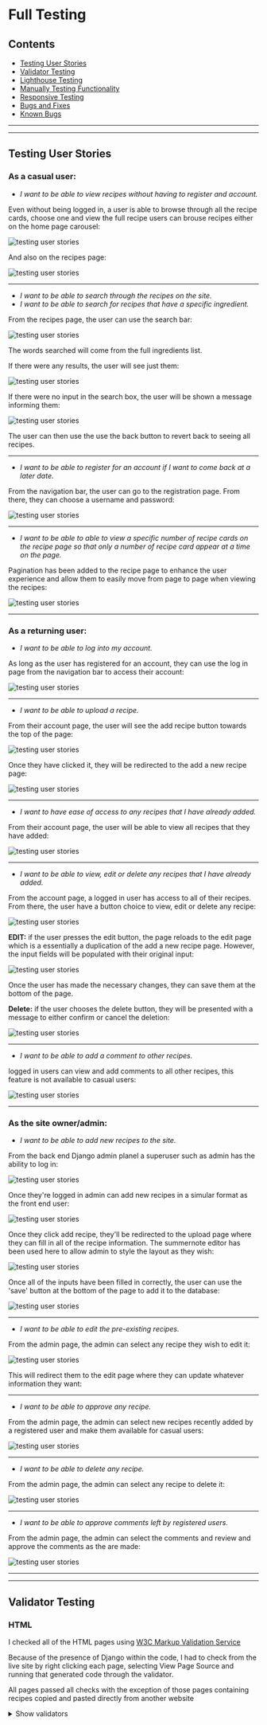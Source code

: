 # Full Testing
## Contents
+ [Testing User Stories](#testing-user-stories)
+ [Validator Testing](#validator-testing)
+ [Lighthouse Testing](#lighthouse-testing)
+ [Manually Testing Functionality](#manually-testing-functionality)
+ [Responsive Testing](#responsive-testing)
+ [Bugs and Fixes](#bugs-and-fixes)
+ [Known Bugs](#known-bugs)
---
---
## Testing User Stories
### As a casual user: 
+ *I want to be able to view recipes without having to register and account.*

Even without being logged in, a user is able to browse through all the recipe cards, choose one and view the full recipe
users can brouse recipes either on the home page carousel:

![testing user stories](https://github.com/moirahartigan/lets-cook-it/blob/main/static/readme/testing-user-stories/carousel.png)

And also on the recipes page: 

![testing user stories](https://github.com/moirahartigan/lets-cook-it/blob/main/static/readme/testing-user-stories/casual-user-recipe-page.png)

---

+ *I want to be able to search through the recipes on the site.*
+ *I want to be able to search for recipes that have a specific ingredient.*

From the recipes page, the user can use the search bar:

![testing user stories](https://github.com/moirahartigan/lets-cook-it/blob/main/static/readme/testing-user-stories/search.png)

The words searched will come from the full ingredients list. 

If there were any results, the user will see just them:

![testing user stories](https://github.com/moirahartigan/lets-cook-it/blob/main/static/readme/testing-user-stories/search-results.png)

If there were no input in the search box, the user will be shown a message informing them:

![testing user stories](https://github.com/moirahartigan/lets-cook-it/blob/main/static/readme/testing-user-stories/search-no-input.png)

The user can then use the use the back button to revert back to seeing all recipes. 

---

+ *I want to be able to register for an account if I want to come back at a later date.*

From the navigation bar, the user can go to the registration page. From there, they can choose a username and password:

![testing user stories](https://github.com/moirahartigan/lets-cook-it/blob/main/static/readme/testing-user-stories/register-pg.png)

---

+ *I want to be able to able to view a specific number of recipe cards on the recipe page so that only a number of recipe card appear at a time on the page.*

Pagination has been added to the recipe page to enhance the user experience and allow them to easily move from page to page when viewing the recipes:

![testing user stories](https://github.com/moirahartigan/lets-cook-it/blob/main/static/readme/testing-user-stories/page-pagination.png)

---

### As a returning user: 
+ *I want to be able to log into my account.*

As long as the user has registered for an account, they can use the log in page from the navigation bar to access their account:

![testing user stories](https://github.com/moirahartigan/lets-cook-it/blob/main/static/readme/testing-user-stories/login%20pg.png)

---

+ *I want to be able to upload a recipe.*

From their account page, the user will see the add recipe button towards the top of the page:

![testing user stories](https://github.com/moirahartigan/lets-cook-it/blob/main/static/readme/testing-user-stories/add-recipe-button.png)

Once they have clicked it, they will be redirected to the add a new recipe page:

![testing user stories](https://github.com/moirahartigan/lets-cook-it/blob/main/static/readme/testing-user-stories/add-recipe-form.png)

---

+ *I want to have ease of access to any recipes that I have already added.*

From their account page, the user will be able to view all recipes that they have added:

![testing user stories](https://github.com/moirahartigan/lets-cook-it/blob/main/static/readme/testing-user-stories/profile-page.png)

---

+ *I want to be able to view, edit or delete any recipes that I have already added.*

From the account page, a logged in user has access to all of their recipes. From there, the user have a button choice to view, edit or delete any recipe:

![testing user stories](https://github.com/moirahartigan/lets-cook-it/blob/main/static/readme/testing-user-stories/view-edit-delete-buttons.png)

**EDIT:**
if the user presses the edit button, the page reloads to the edit page which is a essentially a duplication of the add a new recipe page. However, the input fields will be populated with their original input:

![testing user stories](https://github.com/moirahartigan/lets-cook-it/blob/main/static/readme/testing-user-stories/edit-recipe-form.png)

Once the user has made the necessary changes, they can save them at the bottom of the page. 

**Delete:** if the user chooses the delete button, they will be presented with a message to either confirm or cancel the deletion: 

![testing user stories](https://github.com/moirahartigan/lets-cook-it/blob/main/static/readme/testing-user-stories/delete-confirm.png)

---

+ *I want to be able to add a comment to other recipes.*

logged in users can view and add comments to all other recipes, this feature is not available to casual users:

![testing user stories](https://github.com/moirahartigan/lets-cook-it/blob/main/static/readme/testing-user-stories/registered-user-comments.png)

---

### As the site owner/admin:
+ *I want to be able to add new recipes to the site.*

From the back end Django admin planel a superuser such as admin has the ability to log in:

![testing user stories](https://github.com/moirahartigan/lets-cook-it/blob/main/static/readme/testing-user-stories/admin%20login.png)

Once they're logged in admin can add new recipes in a simular format as the front end user:

![testing user stories](https://github.com/moirahartigan/lets-cook-it/blob/main/static/readme/testing-user-stories/admin-recipe-panel.png)

Once they click add recipe, they'll be redirected to the upload page where they can fill in all of the recipe information. The summernote editor has been used here to allow admin to style the layout as they wish:

![testing user stories](https://github.com/moirahartigan/lets-cook-it/blob/main/static/readme/testing-user-stories/admin-add-recipe.png)

Once all of the inputs have been filled in correctly, the user can use the 'save' button at the bottom of the page to add it to the database:

![testing user stories](https://github.com/moirahartigan/lets-cook-it/blob/main/static/readme/testing-user-stories/admin-save-button.png)

---

+ *I want to be able to edit the pre-existing recipes.*

From the admin page, the admin can select any recipe they wish to edit it:

![testing user stories](https://github.com/moirahartigan/lets-cook-it/blob/main/static/readme/testing-user-stories/admin-edit-recipe.png)

This will redirect them to the edit page where they can update whatever information they want:

---

+ *I want to be able to approve any recipe.*

From the admin page, the admin can select new recipes recently added by a registered user and make them available for casual users:

![testing user stories](https://github.com/moirahartigan/lets-cook-it/blob/main/static/readme/testing-user-stories/admin-approve-recipes.png)

---

+ *I want to be able to delete any recipe.*

From the admin page, the admin can select any recipe to delete it:

![testing user stories](https://github.com/moirahartigan/lets-cook-it/blob/main/static/readme/testing-user-stories/admin-delete.png)

---

+ *I want to be able to approve comments left by registered users.*

From the admin page, the admin can select the comments and review and approve the comments as the are made:

![testing user stories](https://github.com/moirahartigan/lets-cook-it/blob/main/static/readme/testing-user-stories/admin-approve-comments.png)

---
---

## Validator Testing
### **HTML**

 I checked all of the HTML pages using [W3C Markup Validation Service](https://validator.w3.org/)

 Because of the presence of Django within the code, I had to check from the live site by right clicking each page, selecting View Page Source and running that generated code through the validator.

 All pages passed all checks with the exception of those pages containing recipes copied and pasted directly from another website

<details>
<summary>Show validators</summary>
<details>
<summary>Home Page</summary>

![home page](https://github.com/moirahartigan/lets-cook-it/blob/main/static/readme/validation/Home-page-validation.png)
</details> 
<details>
<summary>Home Page</summary>

The errors shown relate to the summer note editor
![add recipe](https://github.com/moirahartigan/lets-cook-it/blob/main/static/readme/validation/add-recipe-page-validation.png)
</details> 
<details>
<summary>Add Recipe</summary>

Again here the errors shown relate to the sunner note editor
![add recipe](https://github.com/moirahartigan/lets-cook-it/blob/main/static/readme/validation/edit-recipe-page-validation.png)
</details> 
<details>
<summary>Edit Recipe</summary>

![add recipe](https://github.com/moirahartigan/lets-cook-it/blob/main/static/readme/validation/login-page-validation.png)
</details> 
<details>
<summary>login page</summary>

![add recipe](https://github.com/moirahartigan/lets-cook-it/blob/main/static/readme/validation/logout-page-validation.png)
</details> 
<details>
<summary>Logout page</summary>

![add recipe](https://github.com/moirahartigan/lets-cook-it/blob/main/static/readme/validation/recipes-page-validation.png)
</details> 
<details>
<summary>Recipe page</summary>

![add recipe](https://github.com/moirahartigan/lets-cook-it/blob/main/static/readme/validation/profile-page-validation.png)
</details> 
<details>
<summary>Profile page</summary>

Again here the errors shown relate to the sunner note editor
![add recipe](https://github.com/moirahartigan/lets-cook-it/blob/main/static/readme/validation/recipe-detail-page-validation.png)
</details> 
<details>
<summary>Recipe detail page</summary>

![add recipe](https://github.com/moirahartigan/lets-cook-it/blob/main/static/readme/validation/register-page-validation.png)
</details> 
<details>
<summary>Register Recipe</summary>


### **CSS**

I checked the CSS file using [W3C CSS Markup Validation Service](https://jigsaw.w3.org/css-validator/)

![css validator](https://github.com/moirahartigan/lets-cook-it/blob/main/static/readme/validation/css-validation.png)

### **JavaScript**

I checked the script.js file using [JSHint](https://jshint.com/)



### **Python**
I checked the app.py file using [PEP8 online](http://pep8online.com/)

The code passed all checks.

---
---
## Lighthouse Testing



![mobile lighthouse score](https://github.com/moirahartigan/lets-cook-it/blob/main/static/readme/validation/lighthouse-mobile.png)

![desktop lighthouse score](https://github.com/moirahartigan/lets-cook-it/blob/main/static/readme/validation/lighthouse-desktop.png)

---
---

## Manually Testing Functionality
### **base.html**

| Element               | Action        | Expected Result| Pass/Fail  |
|:-------------         |:------------- |:-----|:-----|
| **NavBar**            |               |      |
|Recipes Link           |Click|Redirect to all recipes  |Pass|
|Register Link          |Click|Redirect to register page|Pass|
|                       |     |(Not visible if user in session)  |Pass|
|Log In Link            |Click|Redirect to log in page  |Pass|
|                       |     |(Not visible if user in session)  |Pass|
|Log Out Link           |Click|Log user out of account  |Pass|
|                       |Click|Redirect to log in page  |Pass|
|                       |     |(Only visible if user in session)  |Pass|
|Profile Link           |Click|Redirect to account page|Pass|
|                       |     |(Only visible if user in session)  |Pass|
|Manage Collections Link|Click|Redirect to manage collections page|Pass|
|                       |     |(Only visible if admin in session) |Pass|
| **SideNav**           |       |    |
|Hamburger Icon         |Click|Open Sidenav             |Pass|
|Recipes Link           |Click|Redirect to all recipes  |Pass|
|Register Link          |Click|Redirect to register page|Pass|
|                       |     |(Not visible if user in session)  |Pass|
|Log In Link            |Click|Redirect to log in page  |Pass|
|                       |     |(Not visible if user in session)  |Pass|
|Log Out Link           |Click|Log user out of account  |Pass|
|                       |Click|Redirect to log in page  |Pass|
|                       |     |(Only visible if user in session)  |Pass|
|profile Link           |Click|Redirect to account page|Pass|
|                       |     |(Only visible if user in session)  |Pass|
| **Footer**            |     |     |
|Facebook Link          |Click|Open on external page    |Pass|
|Twitter Link           |Click|Open on external page    |Pass|
|Instagram Link         |Click|Open on external page    |Pass|
|Github Link            |Click|Open on external page    |Pass|

---

### **index.html**
| Element               | Action            | Expected Result           | Pass/Fail  |
|:-------------         |:-------------     |:-----                     |:-----|
| **Carousel**          |                   |                           |    |
|Carousel               |Horizontal scroll  |Scroll through recipes     |Pass|
|Register Link          |Click              |Redirect to register page  |Pass|
|Log In Link            |Click              |Redirect to log in page    |Pass|

---

### **Profile.html**

| Element                   | Action            | Expected Result                   | Pass/Fail  |
|:-------------             |:-------------     |:-----                             |:-----|
| **Add Recipe Btn**        |                   |                                   |    |
|Add Recipe Button          |Click              |Redirect to recipe add recipe page |Pass|
| **Recipe Card**           |                   |                                   |    |
|Recipe Card                |On page open       |Display recipe action buttons      |Pass|
|View recipe btn            |Click              |Redirect to full recipe            |Pass|
|Edit recipe btn            |Click              |Redirect to edit recipe page       |Pass|
|Delete recipe btn          |Click              |Open delete confirmation modal     |Pass|
|Delete msg - confirm btn   |Click              |Delete selected recipe             |Pass|
|                           |                   |'Recipe deleted' confirmation msg  |Pass|
|Delete msg - cancel btn    |Click              |Close message with no change made  |Pass|
| **Pagination**            |                   |                                   |    |
|<< btn                     |Click              |Reveal 'previous' recipes          |Pass|
|Pagination number          |Click              |Specific page number               |Pass|
|>> btn                     |Click              |Reveal 'next' recipes              |Pass|

---

### add_recipe.html

| Element                   | Action            | Expected Result                   | Pass/Fail  |
|:-------------             |:-------------     |:-----                             |:-----|
| **Form**                  |                   |                                   |    |
|Text input fields          |Type into          |Text appears,                      |Pass|
|Text input fields          |Leave blank        |Line highlights red                |Pass|
|Categories choice          |Dropdown list      |list of categories appear          |Pass|
|Summernote editor          |Click              |Text can be edited/formated        |Pass|
|Upload btn                 |Click              |Recipe appears on profile page     |Pass|
|                           |                   |Redirect to Profile page           |Pass|

---
### **edit_recipe.html**

| Element                   | Action            | Expected Result                   | Pass/Fail  |
|:-------------             |:-------------     |:-----                             |:-----|
| **Form**                  |                   |                                   |    |
|All fields                 |On page open       |Pre-populated with previous inputs |Pass|
|Text input fields          |Type into          |Text appears                       |Pass|
|Upload btn                 |Click              |Recipe appears on profile page     |Pass|
|                           |                   |Redirect to recipe page            |Pass|

---

### **full_recipe.html**

| Element                   | Action            | Expected Result                   | Pass/Fail  |
|:-------------             |:-------------     |:-----                             |:-----|
|Edit button                |Click              |displayed if user is recipe owner  |Pass|
|Delete button              |Click              |displayed if user is recipe owner  |Pass|
|Recipe image               |On page open       |Recipe image displayed properly    |Pass|
|Recipe ingredients list    |On page open       |Recipe ingredients list displayed properly |Pass|
|Recipe method list         |On page open       |Recipe method list displayed properly  |Pass|
|Comments                   |On page open       |only if user is registered/logged in   |Pass|


---
### **login.html**

| Element                   | Action            | Expected Result                   | Pass/Fail  |
|:-------------             |:-------------     |:-----                             |:-----|
|**Form**                   |                   |                                   |    |
|Username                   |Text input         |Text displayed to user             |Pass|
|Password                   |Text input         |Password hidden to user            |Pass|
|Submit btn (fields correct)|Click              |Redirect to profile page           |Pass|
|Submit btn (fields incorrect)|Click            |error message to try again         |Pass|
|**Redirect Link**          |                   |                                   |    |
|'Register here' link       |Click              |Redirect to registration page      |Pass|

---
### **recipes.html**

| Element                   | Action            | Expected Result                   | Pass/Fail  |
|:-------------             |:-------------     |:-----                             |:-----|
|**Search**                 |                   |                                   |    |
|Text input                 |Text input         |Text displayed to user             |Pass|

| **Recipe Card**           |                   |                                   |    |
|Recipe Card                |On page open       |Reveal recipe action buttons       |Pass|
|View recipe btn            |Click              |Redirect to full recipe            |Pass|
| **Pagination**            |                   |                                   |    |
|<< btn                     |Click              |Reveal 'previous' recipes          |Pass|
|Pagination number          |Click              |Specific recipes page number       |Pass|
|>> btn                     |Click              |Reveal 'next' recipes              |Pass|

---
### **register.html**

| Element                   | Action            | Expected Result                   | Pass/Fail  |
|:-------------             |:-------------     |:-----                             |:-----|
|**Form**                   |                   |                                   |    |
|Username                   |Text input         |Text displayed to user             |Pass|
|Email address              |Text input         |Text displayed to user             |Pass|
|Password                   |Text input         |Password hidden to user            |Pass|
|Password (again)           |Text input         |Password hidden to user            |Pass|


|**Register btn**           |                   |                                   |    |
|Fields correct             |Click              |New user added to database         |Pass|
|                           |                   |Redirect to home page              |Pass|
|Fields incorrect format    |Click              |Fields highlighted red, user prompted to change format |Pass|
|Username already in use    |Click              |Reload register page, error message to user    |Pass|
|**Redirect Link**          ||||
|'Log in here' link         |Click              |Redirect to log in page            |Pass|

---
---
